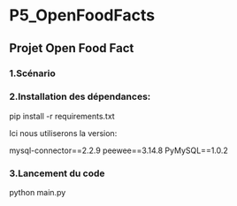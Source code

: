 # P5_OpenFoodFacts

## Projet Open Food Fact

### 1.Scénario



### 2.Installation des dépendances:

pip install -r requirements.txt

Ici nous utiliserons la version: 

mysql-connector==2.2.9
peewee==3.14.8
PyMySQL==1.0.2

### 3.Lancement du code

python main.py
